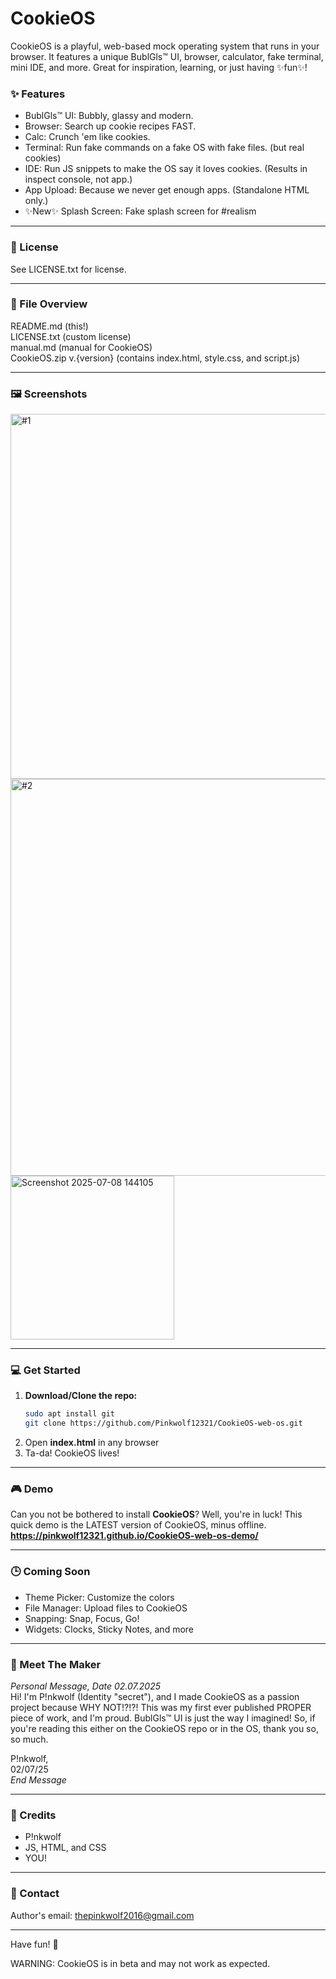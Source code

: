 # CookieOS

CookieOS is a playful, web-based mock operating system that runs in your browser. It features a unique BublGls™ UI, browser, calculator, fake terminal, mini IDE, and more. Great for inspiration, learning, or just having ✨fun✨!

### ✨ Features
- BublGls™ UI: Bubbly, glassy and modern.
- Browser: Search up cookie recipes FAST.
- Calc: Crunch 'em like cookies.
- Terminal: Run fake commands on a fake OS with fake files. (but real cookies)
- IDE: Run JS snippets to make the OS say it loves cookies. (Results in inspect console, not app.)
- App Upload: Because we never get enough apps. (Standalone HTML only.)
- ✨New✨ Splash Screen: Fake splash screen for #realism

---

### 📜 License
See LICENSE.txt for license.

---

### 📁 File Overview
README.md (this!)  
LICENSE.txt (custom license)  
manual.md (manual for CookieOS)  
CookieOS.zip v.{version} (contains index.html, style.css, and script.js)  

---

### 🖼 Screenshots
<img width="584" alt="#1" src="https://github.com/user-attachments/assets/e24deb95-045e-4594-843f-3e914b669966" />
<img width="635" alt="#2" src="https://github.com/user-attachments/assets/98f07040-b974-46ad-b3b3-a2ad261e7402" />
<img width="262" alt="Screenshot 2025-07-08 144105" src="https://github.com/user-attachments/assets/170c45e5-32e3-43ee-93db-db14829df7c0" />


---

### 💻 Get Started
1. **Download/Clone the repo:**
   ```bash
   sudo apt install git
   git clone https://github.com/Pinkwolf12321/CookieOS-web-os.git
   ```
2. Open **index.html** in any browser
3. Ta-da! CookieOS lives!

---

### 🎮 Demo
Can you not be bothered to install **CookieOS**? Well, you're in luck! This quick demo is the LATEST version of CookieOS, minus offline.  
**https://pinkwolf12321.github.io/CookieOS-web-os-demo/**

---

### 🕒 Coming Soon
- Theme Picker: Customize the colors
- File Manager: Upload files to CookieOS
- Snapping: Snap, Focus, Go!
- Widgets: Clocks, Sticky Notes, and more

---

### 👋 Meet The Maker
*Personal Message, Date 02.07.2025*  
Hi! I'm P!nkwolf (Identity "secret"), and I made CookieOS as a passion project because WHY NOT!?!?! This was my first ever published PROPER piece of work, and I'm proud. BublGls™ UI is just the way I imagined! So, if you're reading this either on the CookieOS repo or in the OS, thank you so, so much.  
  
P!nkwolf,  
02/07/25  
*End Message*  

---

### 🙌 Credits
- P!nkwolf
- JS, HTML, and CSS
- YOU!

---

### 💬 Contact
Author's email: thepinkwolf2016@gmail.com

---

Have fun! 🍪




WARNING: CookieOS is in beta and may not work as expected.
